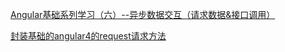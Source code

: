 [Angular基础系列学习（六）--异步数据交互（请求数据&接口调用）](https://blog.csdn.net/weixin_43742274/article/details/113481279)

[封装基础的angular4的request请求方法](https://segmentfault.com/a/1190000015179275)
